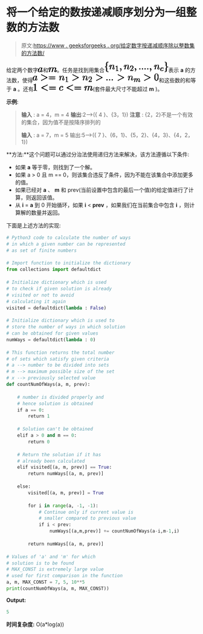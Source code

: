 # 将一个给定的数按递减顺序划分为一组整数的方法数

> 原文:[https://www . geeksforgeeks . org/给定数字按递减顺序除以整数集的方法数/](https://www.geeksforgeeks.org/number-of-ways-to-divide-a-given-number-as-a-set-of-integers-in-decreasing-order/)

给定两个数字![a](img/6afcd73f7a647e96831df2711ab82fb0.png "Rendered by QuickLaTeX.com")和![m](img/a55335e8bc19b38672b69442628fc5b7.png "Rendered by QuickLaTeX.com")。任务是找到用集合![\{n_1, n_2, ...., n_c\}](img/d0e93c5ccd3e262da61c64c4a784302f.png "Rendered by QuickLaTeX.com")表示 **a** 的方法数，使得![a >= n_1 > n_2 > ... > n_m > 0](img/d413d44badf4f8c4b6b5363c24f20c3d.png "Rendered by QuickLaTeX.com")和这些数的和等于 **a** 。还有![ 1 <= c <= m](img/c090fa4f7263e01a917f78c80d714b02.png "Rendered by QuickLaTeX.com")(套件最大尺寸不能超过 **m** )。

**示例**:

> **输入** : a = 4，m = 4
> **输出**:2–>({ 4 }、{3，1})
> **注意** : {2，2}不是一个有效的集合，因为值不是按降序排列的
> 
> **输入** : a = 7，m = 5
> 输出:5–>({ 7 }、{6，1}、{5，2}、{4，3}、{4，2，1})

**方法:**这个问题可以通过分治法使用递归方法来解决，该方法遵循以下条件:

*   如果 **a** 等于零，则找到了一个解。
*   如果 a > 0 且 m == 0，则该集合违反了条件，因为不能在该集合中添加更多的值。
*   如果已经对 **a** 、 **m** 和 prev(当前设置中包含的最后一个值)的给定值进行了计算，则返回该值。
*   从 **i** = **a** 到 0 开始循环，如果 **i** < **prev** ，如果我们在当前集合中包含 **i** ，则计算解的数量并返回。

下面是上述方法的实现:

```py
# Python3 code to calculate the number of ways 
# in which a given number can be represented 
# as set of finite numbers

# Import function to initialize the dictionary
from collections import defaultdict

# Initialize dictionary which is used 
# to check if given solution is already 
# visited or not to avoid
# calculating it again
visited = defaultdict(lambda : False)

# Initialize dictionary which is used to
# store the number of ways in which solution
# can be obtained for given values
numWays = defaultdict(lambda : 0)

# This function returns the total number
# of sets which satisfy given criteria
# a --> number to be divided into sets
# m --> maximum possible size of the set
# x --> previously selected value
def countNumOfWays(a, m, prev):

    # number is divided properly and
    # hence solution is obtained
    if a == 0:
        return 1

    # Solution can't be obtained
    elif a > 0 and m == 0:
        return 0

    # Return the solution if it has
    # already been calculated
    elif visited[(a, m, prev)] == True:
        return numWays[(a, m, prev)]

    else:
        visited[(a, m, prev)] = True

        for i in range(a, -1, -1):
            # Continue only if current value is 
            # smaller compared to previous value
            if i < prev:
                numWays[(a,m,prev)] += countNumOfWays(a-i,m-1,i)

        return numWays[(a, m, prev)]

# Values of 'a' and 'm' for which
# solution is to be found
# MAX_CONST is extremely large value 
# used for first comparison in the function
a, m, MAX_CONST = 7, 5, 10**5
print(countNumOfWays(a, m, MAX_CONST))
```

**Output:**

```py
5

```

**时间复杂度:** O(a*log(a))